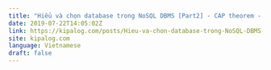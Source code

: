 ```yaml
---
title: "Hiểu và chọn database trong NoSQL DBMS [Part2] - CAP theorem - sự thật và ứng dụng"
date: 2019-07-22T14:05:02Z
link: https://kipalog.com/posts/Hieu-va-chon-database-trong-NoSQL-DBMS--Part2----CAP-theorem---su-that-va-ung-dung?utm_medium=RSS&utm_source=news.12bit.vn
site: kipalog.com
language: Vietnamese
draft: false
---
```

